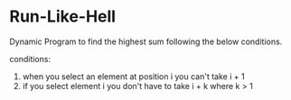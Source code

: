 # Run-Like-Hell
Dynamic Program to find the highest sum following the below conditions.

conditions:
  1) when you select an element at position i you can't take i + 1
  2) if you select element i you don't have to take i + k where k > 1
